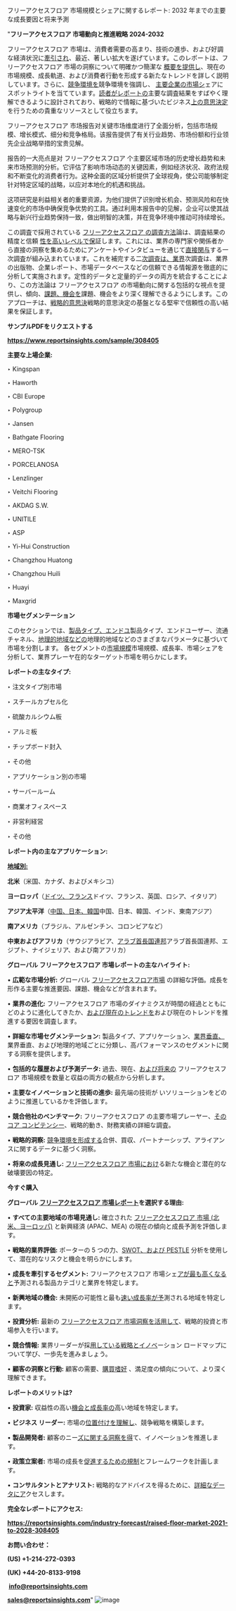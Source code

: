 フリーアクセスフロア 市場規模とシェアに関するレポート: 2032 年までの主要な成長要因と将来予測

"<strong>フリーアクセスフロア 市場動向と推進戦略 2024-2032</strong>

フリーアクセスフロア 市場は、消費者需要の高まり、技術の進歩、および好調な経済状況に<a href=https://reportsinsights.com/fr/industry-forecast/luxury-handbags-and-purses-market-2021-to-2028-315683>牽引され</a>、最近、著しい拡大を遂げています。このレポートは、フリーアクセスフロア 市場の洞察について明確かつ簡潔な
<a href=https://reportsinsights.com/es/industry-forecast/water-disinfection-chemical-market-2021-to-2028-304826>概要を提供し</a>、現在の市場規模、成長軌道、および消費者行動を形成する新たなトレンドを詳しく説明しています。さらに、<a href=https://reportsinsights.com/ja/industry-forecast/car-subscription-services-market-2021-to-2028-310611>競争環境を</a>競争環境を強調し、
<a href=https://reportsinsights.com/ja/industry-forecast/us-video-gaming-hardware-market-401520>主要企業の市場シ</a>ェアにスポットライトを当てています。<a href=https://reportsinsights.com/nl/industry-forecast/mental-health-systems-market-2021-to-2028-309958>読者がレポートの</a>主要な調査結果をすばやく理解できるように設計されており、戦略的で情報に基づいたビジネス<a href=https://www.linkedin.com/pulse/halbleitertransformatoren-sst-markt-prognosen-bis-2032-mqpdf/>上の意思決定</a>を行うための貴重なリソースとして役立ちます。

フリーアクセスフロア 市场报告对关键市场维度进行了全面分析，包括市场规模、增长模式、细分和竞争格局。该报告提供了有关行业趋势、市场份额和行业领先企业战略举措的宝贵见解。

报告的一大亮点是对 フリーアクセスフロア 个主要区域市场的历史增长趋势和未来市场预测的分析。它评估了影响市场动态的关键因素，例如经济状况、政府法规和不断变化的消费者行为。这种全面的区域分析提供了全球视角，使公司能够制定针对特定区域的战略，以应对本地化的机遇和挑战。

这项研究是利益相关者的重要资源，为他们提供了识别增长机会、预测风险和在快速变化的市场中确保竞争优势的工具。通过利用本报告中的见解，企业可以使其战略与新兴行业趋势保持一致，做出明智的决策，并在竞争环境中推动可持续增长。

この調査で採用されている <a href=https://www.linkedin.com/pulse/europe-switchgear-market-growth-in-depth-analysis-forecasts-g6hdf/>フリーアクセスフロア の調査方法</a>論は、調査結果の精度と信頼
<a href=https://www.linkedin.com/pulse/gr%C3%BCner-zement-markt-prognosen-bis-2032-strategien-jwqwf/>性を高いレベルで保</a>証します。これには、業界の専門家や関係者から直接の洞察を集めるためにアンケートやインタビューを通じて<a href=https://reportsinsights.com/de/industry-forecast/dried-pasta-market-2021-to-2028-316266>直接関与</a>する一次調査が組み込まれています。これを補完する二<a href=https://reportsinsights.com/de/industry-forecast/dialysis-chairs-market-2021-to-2028-303839>次調査は、業界</a>次調査は、業界の出版物、企業レポート、市場データベースなどの信頼できる情報源を徹底的に分析して実施されます。定性的データと定量的データの両方を統合することにより、この方法論は フリーアクセスフロア の市場動向に関する包括的な視点を提供し、傾向、<a href=https://reportsinsights.com/zh/industry-forecast/us-sauna-equipment-market-402897>課題、機会を</a>課題、機会をより深く理解できるようにします。このアプローチは、<a href=https://www.linkedin.com/pulse/akustische-kamera-markt-2032-wachstum-versteckte-chancen-nxkdf/>戦略的意思決</a>戦略的意思決定の基盤となる堅牢で信頼性の高い結果を保証します。

<strong><b>サンプルPDFをリクエストする</b></strong>

<a href=https://www.reportsinsights.com/sample/308405><strong><u>https://www.reportsinsights.com/sample/308405</u></strong></a>

<strong>主要な上場企業:</strong>

‣ Kingspan

‣ Haworth

‣ CBI Europe

‣ Polygroup

‣ Jansen

‣ Bathgate Flooring

‣ MERO-TSK

‣ PORCELANOSA

‣ Lenzlinger

‣ Veitchi Flooring

‣ AKDAG S.W.

‣ UNITILE

‣ ASP

‣ Yi-Hui Construction

‣ Changzhou Huatong

‣ Changzhou Huili

‣ Huayi

‣ Maxgrid

<strong>市場セグメンテーション</strong>

このセクションでは、<a href=https://reportsinsights.com/fr/industry-forecast/short-peripheral-intravenous-catheters-market-2021-to-2028-305835>製品タイプ、エンドユ</a>製品タイプ、エンドユーザー、流通チャネル、<a href=https://www.linkedin.com/pulse/menschliche-haarverl%C3%A4ngerung-markt-2024-rjqdc/>地理的地域などの</a>地理的地域などのさまざまなパラメータに基づいて市場を分割します。 各セグメントの<a href=https://reportsinsights.com/sv/industry-forecast/us-takaful-market-408523>市場規模</a>市場規模、成長率、市場シェアを分析して、業界プレーヤ<a href=https://reportsinsights.com/es/industry-forecast/ceramic-binders-market-demand-by-regional-318295></a>在的なターゲット市場を明らかにします。

<strong>レポートの主なタイプ:</strong>

  ‣ 注文タイプ別市場

‣ スチールカプセル化

‣ 硫酸カルシウム板

‣ アルミ板

‣ チップボード封入

‣ その他

‣ アプリケーション別の市場

‣ サーバールーム

‣ 商業オフィスペース

‣ 非営利経営

‣ その他

<strong>レポート内の主なアプリケーション:</strong>



<strong><u>地域別</u></strong><strong><u>:</u></strong>

<strong>北米</strong>（米国、カナダ、およびメキシコ）

<strong>ヨーロッパ</strong>（<a href=https://reportsinsights.com/zh/industry-forecast/nail-nipper-market-2021-to-2028-308634>ドイツ、フランス</a>ドイツ、フランス、英国、ロシア、イタリア）

<strong>アジア太平洋</strong>（<a href=https://reportsinsights.com/nl/industry-forecast/us-thermowood-market-405834>中国、日本、韓国</a>中国、日本、韓国、インド、東南アジア）

<strong>南アメリカ</strong>（ブラジル、アルゼンチン、コロンビアなど）

<strong>中東およびアフリカ</strong>（サウジアラビア、<a href=https://reportsinsights.com/sv/industry-forecast/smart-retail-market-2021-to-2028-311808>アラブ首長国連邦</a>アラブ首長国連邦、エジプト、ナイジェリア、および南アフリカ）

<strong>グローバル フリーアクセスフロア 市場レポートの主なハイライト:</strong>

• <strong>広範な市場分析:</strong> グローバル <a href=https://www.linkedin.com/pulse/europe-in-vitro-diagnostic-services-market-research-gfqyc/>フリーアクセスフロア市場</a> の詳細な評価。成長を形作る主要な推進要因、課題、機会などが含まれます。

• <strong>業界の進化:</strong> フリーアクセスフロア 市場のダイナミクスが時間の経過とともにどのように進化してきたか、<a href=https://www.linkedin.com/pulse/tiefdruckfarbe-markt-erf%C3%A4hrt-exponentielles-n0etf/>および現在のトレンドを</a>および現在のトレンドを推進する要因を調査します。

• <strong>詳細な市場セグメンテーション:</strong> 製品タイプ、アプリケーション、<a href=https://reportsinsights.com/fr/industry-forecast/dried-pasta-market-2021-to-2028-316266>業界垂直、</a>業界垂直、および地理的地域ごとに分類し、高パフォーマンスのセグメントに関する洞察を提供します。

• <strong>包括的な履歴および予測データ:</strong> 過去、現在、<a href=https://reportsinsights.com/es/industry-forecast/short-peripheral-intravenous-catheters-market-2021-to-2028-305835>および将来の</a> フリーアクセスフロア 市場規模を数量と収益の両方の観点から分析します。

• <strong>主要なイノベーションと技術の進歩:</strong> 最先端の技術が <a href=https://reportsinsights.com/ja/industry-forecast/us-sauna-equipment-market-402897></a>いソリューションをどのように推進しているかを評価します。

• <strong>競合他社のベンチマーク:</strong> フリーアクセスフロア の主要市場プレーヤー、<a href=https://reportsinsights.com/nl/industry-forecast/car-subscription-services-market-2021-to-2028-310611>そのコア コンピテンシー</a>、戦略的動き、財務実績の詳細な調査。

• <strong>戦略的洞察:</strong> <a href=https://www.linkedin.com/pulse/siliziumkarbid-wafer-markt-2024-wichtige-wachstumstreiber-6y6vf/>競争環境を形成する</a>合併、買収、パートナーシップ、アライアンスに関するデータに基づく洞察。

• <strong>将来の成長見通し:</strong> <a href=https://www.linkedin.com/pulse/europe-usage-based-insurance-ubi-market-report-historical-ns2hf/>フリーアクセスフロア 市場におけ</a>る新たな機会と潜在的な破壊要因の特定。

<strong>今すぐ購入</strong>


<strong>グローバル <a href=https://reportsinsights.com/de/industry-forecast/luxury-handbags-and-purses-market-2021-to-2028-315683>フリーアクセスフロア 市場レポート</a>を選択する理由:</strong>

• <strong>すべての主要地域の市場見通し:</strong> 確立された <a href=https://reportsinsights.com/fr/industry-forecast/water-disinfection-chemical-market-2021-to-2028-304826>フリーアクセスフロア 市場 (北米、ヨーロッパ)</a> と新興経済 (APAC、MEA) の現在の傾向と成長予測を評価します。

• <strong>戦略的業界評価:</strong> ポーターの 5 つの力、<a href=https://reportsinsights.com/zh/industry-forecast/us-video-gaming-hardware-market-401520>SWOT、および PESTLE</a> 分析を使用して、潜在的なリスクと機会を明らかにします。

• <strong>成長を牽引するセグメント:</strong> フリーアクセスフロア 市場シェ<a href=https://reportsinsights.com/ja/industry-forecast/mental-health-systems-market-2021-to-2028-309958>アが最も高くなると</a>予測される製品カテゴリと業界を特定します。

• <strong>新興地域の機会:</strong> 未開拓の可能性と最も<a href=https://reportsinsights.com/sv/industry-forecast/us-matresses-market-407051>速い成長率が予</a>測される地域を特定します。

• <strong>投資分析:</strong> 最新の <a href=https://www.linkedin.com/pulse/verfolgung-und-%C3%BCberwachung-der-k%C3%BChlkette-markt-2024-oyqrc/>フリーアクセスフロア 市場洞察を活用して</a>、戦略的投資と市場参入を行います。

• <strong>競合情報:</strong> 業界リーダーが採<a href=https://www.linkedin.com/pulse/ring-laser-gyroskop-markt-eingehende-analyse-t41gf/>用している戦略とイノベ</a>ーション ロードマップについて学び、一歩先を進みましょう。

• <strong>顧客の洞察と行動:</strong> 顧客の需要、<a href=https://reportsinsights.com/de/industry-forecast/feed-grade-vitamin-d3-market-2021-to-2028-302758>購買嗜好</a>
、満足度の傾向について、より深く理解できます。

<strong>レポートのメリットは?</strong>

• <strong>投資家:</strong> 収益性の高い<a href=https://reportsinsights.com/es/industry-forecast/rescue-robot-market-demand-by-regional-317357>機会と成長率の</a>高い地域を特定します。

• <strong>ビジネス リーダー:</strong> 市場の<a href=https://reportsinsights.com/zh/industry-forecast/low-horsepower-ac-motors-market-2021-to-2028-307859>位置付けを理解し</a>、競争戦略を構築します。

• <strong>製品開発者:</strong> 顧客のニー<a href=https://reportsinsights.com/nl/industry-forecast/us-probiotics-market-405047>ズに関する洞察を得</a>て、イノベーションを推進します。

• <strong>政策立案者:</strong> 市場の成長を<a href=https://reportsinsights.com/sv/industry-forecast/digital-therapeutic-devices-market-2021-to-2028-311614>促進するための規制</a>とフレームワークを計画します。

• <strong>コンサルタントとアナリスト:</strong> 戦略的なアドバイスを得るために、<a href=https://www.linkedin.com/pulse/europe-intrauterine-devices-market-share-growth-fe4dc/>詳細なデータにア</a>クセスします。
</ul>
<strong>完全なレポートにアクセス:</strong>

<a href=https://reportsinsights.com/industry-forecast/raised-floor-market-2021-to-2028-308405><strong><u><b>https://reportsinsights.com/industry-forecast/raised-floor-market-2021-to-2028-308405</b></u></strong></a>

<strong>お問い合わせ：</strong>

<strong>(US) +1-214-272-0393</strong>

<strong>(UK) +44-20-8133-9198</strong>

<strong> </strong><a href=info@reportsinsights.com><strong><u>info@reportsinsights.com</u></strong></a>

<a href=sales@reportsinsights.com><strong><u>sales@reportsinsights.com</u></strong></a>"
![image](https://github.com/user-attachments/assets/4e4a01cf-4f5d-404d-9470-20feb89e4b32)

